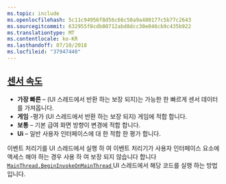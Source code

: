 ```yaml
---
ms.topic: include
ms.openlocfilehash: 5c11c94956f8d56c66c50a9a480177c5b77c2643
ms.sourcegitcommit: 632955f8cdb80712abd8dcc30e046cb9c435b922
ms.translationtype: MT
ms.contentlocale: ko-KR
ms.lasthandoff: 07/10/2018
ms.locfileid: "37947440"
---
```

## <a name="sensor-speedxrefxamarinessentialssensorspeed"></a>[센서 속도](xref:Xamarin.Essentials.SensorSpeed)

- **가장 빠른** – (UI 스레드에서 반환 하는 보장 되지)는 가능한 한 빠르게 센서 데이터를 가져옵니다.
- **게임** -평가 (UI 스레드에서 반환 하는 보장 되지) 게임에 적합 합니다.
- **보통** – 기본 급여 화면 방향이 변경에 적합 합니다.
- **Ui** – 일반 사용자 인터페이스에 대 한 적합 한 평가 합니다.

이벤트 처리기를 UI 스레드에서 실행 하 여 이벤트 처리기가 사용자 인터페이스 요소에 액세스 해야 하는 경우 사용 하 여 보장 되지 않습니다 합니다 [ `MainThread.BeginInvokeOnMainThread` ](~/essentials/main-thread.md) UI 스레드에서 해당 코드를 실행 하는 방법입니다.